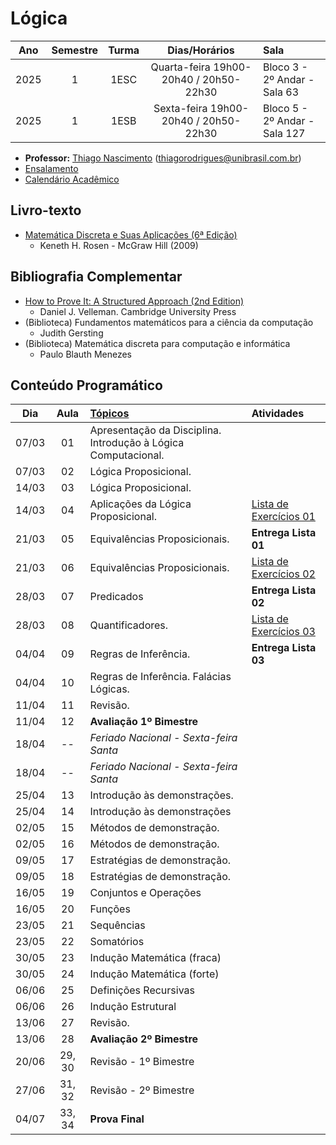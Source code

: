 # Lógica
| Ano      | Semestre | Turma | Dias/Horários | Sala |
| :------: | :------: | :-----: | :---: | :--- | 
| 2025      | 1       | 1ESC | Quarta-feira 19h00-20h40 / 20h50-22h30 | Bloco 3 - 2º Andar - Sala 63 |
| 2025      | 1       | 1ESB | Sexta-feira 19h00-20h40 / 20h50-22h30 | Bloco 5 - 2º Andar - Sala 127 |

- **Professor:** [Thiago Nascimento](https://sites.google.com/site/nascimenthiago) (thiagorodrigues@unibrasil.com.br)
- [Ensalamento](https://www.unibrasil.com.br/wp-content/uploads/2025/02/ensalamento-noturno-2025-1-revisado.pdf)
- [Calendário Acadêmico](https://www.unibrasil.com.br/wp-content/uploads/2024/12/Calendario-GRADUACAO-PRESENCIAL-2025-UNIBRASIL.pdf)

## Livro-texto
- [Matemática Discreta e Suas Aplicações (6ª Edição)](https://www.amazon.com.br/Matem%C3%A1tica-Discreta-Aplica%C3%A7%C3%B5es-Kenneth-Rosen/dp/8577260364)
    - Keneth H. Rosen - McGraw Hill (2009)

## Bibliografia Complementar
- [How to Prove It: A Structured Approach (2nd Edition)](https://users.metu.edu.tr/serge/courses/111-2011/textbook-math111.pdf)
    - Daniel J. Velleman. Cambridge University Press 
- (Biblioteca) Fundamentos matemáticos para a ciência da computação
    - Judith Gersting
- (Biblioteca) Matemática discreta para computação e informática
    - Paulo Blauth Menezes
      
## Conteúdo Programático
| Dia   | Aula   | [Tópicos](https://github.com/tnas/logica/wiki) | Atividades |
| :----:| :----: | :----     | :----     |
| 07/03 | 01     | Apresentação da Disciplina. Introdução à Lógica Computacional.  |
| 07/03 | 02     | Lógica Proposicional.  |   |
| 14/03 | 03     | Lógica Proposicional. |   |
| 14/03 | 04     | Aplicações da Lógica Proposicional. | [Lista de Exercícios 01](https://github.com/tnas/logica/wiki/Lista-de-Exerc%C3%ADcios-01) |
| 21/03 | 05     | Equivalências Proposicionais. | **Entrega Lista 01** |
| 21/03 | 06     | Equivalências Proposicionais. | [Lista de Exercícios 02](https://github.com/tnas/logica/wiki/Lista-de-Exerc%C3%ADcios-02) |
| 28/03 | 07     | Predicados | **Entrega Lista 02** |
| 28/03 | 08     | Quantificadores. | [Lista de Exercícios 03](https://github.com/tnas/logica/wiki/files/lista_exercicios_03.pdf)  |
| 04/04 | 09     | Regras de Inferência. | **Entrega Lista 03**  |
| 04/04 | 10     | Regras de Inferência. Falácias Lógicas.  |   |
| 11/04 | 11     | Revisão. |   |
| 11/04 | 12     | **Avaliação 1º Bimestre**  |   |
| 18/04 | --     |  _Feriado Nacional - Sexta-feira Santa_   |   |
| 18/04 | --     |  _Feriado Nacional - Sexta-feira Santa_ |   |
| 25/04 | 13     | Introdução às demonstrações.  |   |
| 25/04 | 14     | Introdução às demonstrações |   |
| 02/05 | 15     | Métodos de demonstração. |   |
| 02/05 | 16     | Métodos de demonstração.  |   |
| 09/05 | 17     | Estratégias de demonstração. |   |
| 09/05 | 18     | Estratégias de demonstração.   |   |
| 16/05 | 19     | Conjuntos e Operações |   |
| 16/05 | 20     | Funções |   |
| 23/05 | 21     | Sequências |   |
| 23/05 | 22     | Somatórios |   |
| 30/05 | 23     | Indução Matemática (fraca) |   |
| 30/05 | 24     | Indução Matemática (forte) |   |
| 06/06 | 25     | Definições Recursivas |   |
| 06/06 | 26     | Indução Estrutural |   |
| 13/06 | 27     | Revisão.   |   |
| 13/06 | 28     | **Avaliação 2º Bimestre**  |   |
| 20/06 | 29, 30 | Revisão - 1º Bimestre |   |
| 27/06 | 31, 32 | Revisão - 2º Bimestre |   |
| 04/07 | 33, 34 | **Prova Final** |   |
